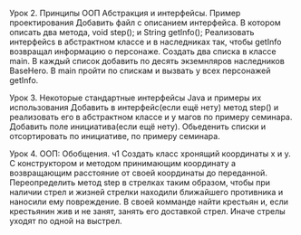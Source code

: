 Урок 2. Принципы ООП Абстракция и интерфейсы. Пример проектирования
Добавить файл с описанием интерфейса. В котором описать два метода, void step(); и String getInfo(); Реализовать интерфейсs в абстрактном классе и в наследниках так, чтобы getInfo возвращал информацию о персонаже. Создать два списка в классе main. В каждый список добавить по десять экземнляров наследников BaseHero. В main пройти по спискам и вызвать у всех персонажей getInfo.

Урок 3. Некоторые стандартные интерфейсы Java и примеры их использования
Добавить в интерфейс(если ещё нету) метод step() и реализовать его в абстрактном классе и у магов по примеру семинара. Добавить поле инициатива(если ещё нету). Обьеденить списки и отсортировать по инициативе, по примеру семинара.

Урок 4. ООП: Обобщения. ч1
Создать класс хронящий координаты x и y. С конструктором и методом принимающим координату а возвращающим расстояние от своей координаты до переданной.
Переопределить метод step в стрелках таким образом, чтобы при наличии стрел и жизней стрелки находили ближайшего противника и наносили ему повреждение. В своей комманде найти крестьян и, если крестьянин жив и не занят, занять его доставкой стрел. Иначе стрелы уходят по одной на выстрел.